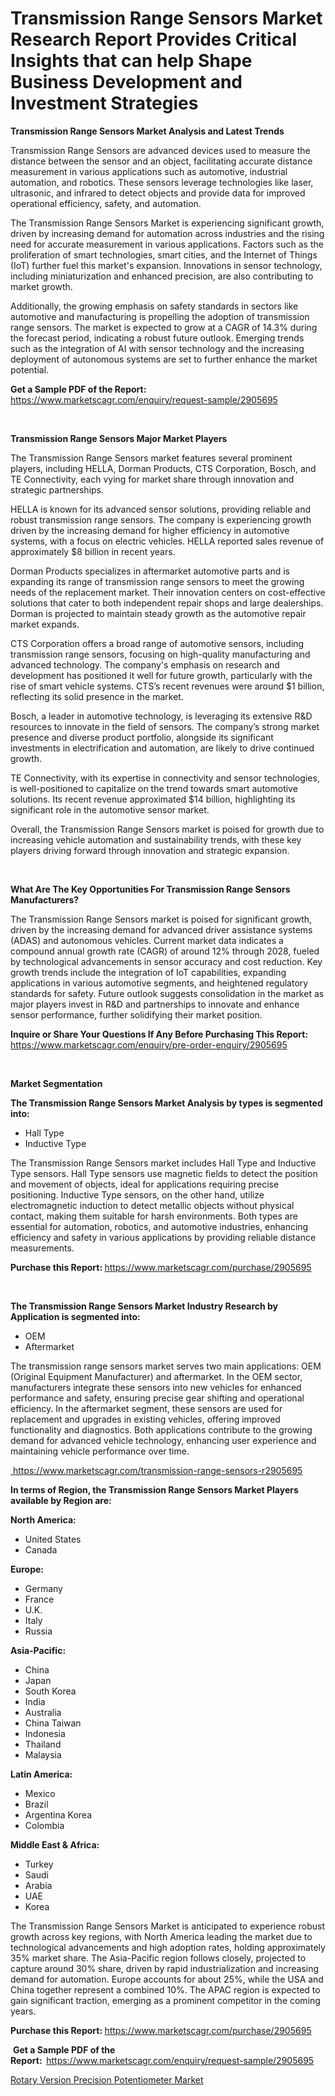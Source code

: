 <p><h1>Transmission Range Sensors Market Research Report Provides Critical Insights that can help Shape Business Development and Investment Strategies</h1></p><p><strong>Transmission Range Sensors Market Analysis and Latest Trends</strong></p>
<p><p>Transmission Range Sensors are advanced devices used to measure the distance between the sensor and an object, facilitating accurate distance measurement in various applications such as automotive, industrial automation, and robotics. These sensors leverage technologies like laser, ultrasonic, and infrared to detect objects and provide data for improved operational efficiency, safety, and automation.</p><p>The Transmission Range Sensors Market is experiencing significant growth, driven by increasing demand for automation across industries and the rising need for accurate measurement in various applications. Factors such as the proliferation of smart technologies, smart cities, and the Internet of Things (IoT) further fuel this market's expansion. Innovations in sensor technology, including miniaturization and enhanced precision, are also contributing to market growth.</p><p>Additionally, the growing emphasis on safety standards in sectors like automotive and manufacturing is propelling the adoption of transmission range sensors. The market is expected to grow at a CAGR of 14.3% during the forecast period, indicating a robust future outlook. Emerging trends such as the integration of AI with sensor technology and the increasing deployment of autonomous systems are set to further enhance the market potential.</p></p>
<p><strong>Get a Sample PDF of the Report:&nbsp;</strong> <a href="https://www.marketscagr.com/enquiry/request-sample/2905695?utm_campaign=2393&utm_medium=2&utm_source=Github&utm_content=ia&utm_term=12032025&utm_id=transmission-range-sensors">https://www.marketscagr.com/enquiry/request-sample/2905695</a></p>
<p>&nbsp;</p>
<p><strong>Transmission Range Sensors Major Market Players</strong></p>
<p><p>The Transmission Range Sensors market features several prominent players, including HELLA, Dorman Products, CTS Corporation, Bosch, and TE Connectivity, each vying for market share through innovation and strategic partnerships.</p><p>HELLA is known for its advanced sensor solutions, providing reliable and robust transmission range sensors. The company is experiencing growth driven by the increasing demand for higher efficiency in automotive systems, with a focus on electric vehicles. HELLA reported sales revenue of approximately $8 billion in recent years.</p><p>Dorman Products specializes in aftermarket automotive parts and is expanding its range of transmission range sensors to meet the growing needs of the replacement market. Their innovation centers on cost-effective solutions that cater to both independent repair shops and large dealerships. Dorman is projected to maintain steady growth as the automotive repair market expands.</p><p>CTS Corporation offers a broad range of automotive sensors, including transmission range sensors, focusing on high-quality manufacturing and advanced technology. The company's emphasis on research and development has positioned it well for future growth, particularly with the rise of smart vehicle systems. CTS’s recent revenues were around $1 billion, reflecting its solid presence in the market.</p><p>Bosch, a leader in automotive technology, is leveraging its extensive R&D resources to innovate in the field of sensors. The company’s strong market presence and diverse product portfolio, alongside its significant investments in electrification and automation, are likely to drive continued growth.</p><p>TE Connectivity, with its expertise in connectivity and sensor technologies, is well-positioned to capitalize on the trend towards smart automotive solutions. Its recent revenue approximated $14 billion, highlighting its significant role in the automotive sensor market.</p><p>Overall, the Transmission Range Sensors market is poised for growth due to increasing vehicle automation and sustainability trends, with these key players driving forward through innovation and strategic expansion.</p></p>
<p>&nbsp;</p>
<p><strong>What Are The Key Opportunities For Transmission Range Sensors Manufacturers?</strong></p>
<p><p>The Transmission Range Sensors market is poised for significant growth, driven by the increasing demand for advanced driver assistance systems (ADAS) and autonomous vehicles. Current market data indicates a compound annual growth rate (CAGR) of around 12% through 2028, fueled by technological advancements in sensor accuracy and cost reduction. Key growth trends include the integration of IoT capabilities, expanding applications in various automotive segments, and heightened regulatory standards for safety. Future outlook suggests consolidation in the market as major players invest in R&D and partnerships to innovate and enhance sensor performance, further solidifying their market position.</p></p>
<p><strong>Inquire or Share Your Questions If Any Before Purchasing This Report:</strong> <a href="https://www.marketscagr.com/enquiry/pre-order-enquiry/2905695?utm_campaign=2393&utm_medium=2&utm_source=Github&utm_content=ia&utm_term=12032025&utm_id=transmission-range-sensors">https://www.marketscagr.com/enquiry/pre-order-enquiry/2905695</a></p>
<p>&nbsp;</p>
<p><strong>Market Segmentation</strong></p>
<p><strong>The Transmission Range Sensors Market Analysis by types is segmented into:</strong></p>
<p><ul><li>Hall Type</li><li>Inductive Type</li></ul></p>
<p><p>The Transmission Range Sensors market includes Hall Type and Inductive Type sensors. Hall Type sensors use magnetic fields to detect the position and movement of objects, ideal for applications requiring precise positioning. Inductive Type sensors, on the other hand, utilize electromagnetic induction to detect metallic objects without physical contact, making them suitable for harsh environments. Both types are essential for automation, robotics, and automotive industries, enhancing efficiency and safety in various applications by providing reliable distance measurements.</p></p>
<p><strong>Purchase this Report:&nbsp;</strong><a href="https://www.marketscagr.com/purchase/2905695?utm_campaign=2393&utm_medium=2&utm_source=Github&utm_content=ia&utm_term=12032025&utm_id=transmission-range-sensors">https://www.marketscagr.com/purchase/2905695</a></p>
<p>&nbsp;</p>
<p><strong>The Transmission Range Sensors Market Industry Research by Application is segmented into:</strong></p>
<p><ul><li>OEM</li><li>Aftermarket</li></ul></p>
<p><p>The transmission range sensors market serves two main applications: OEM (Original Equipment Manufacturer) and aftermarket. In the OEM sector, manufacturers integrate these sensors into new vehicles for enhanced performance and safety, ensuring precise gear shifting and operational efficiency. In the aftermarket segment, these sensors are used for replacement and upgrades in existing vehicles, offering improved functionality and diagnostics. Both applications contribute to the growing demand for advanced vehicle technology, enhancing user experience and maintaining vehicle performance over time.</p></p>
<p><a href="https://www.marketscagr.com/transmission-range-sensors-r2905695?utm_campaign=2393&utm_medium=2&utm_source=Github&utm_content=ia&utm_term=12032025&utm_id=transmission-range-sensors">&nbsp;https://www.marketscagr.com/transmission-range-sensors-r2905695</a></p>
<p><strong>In terms of Region, the Transmission Range Sensors Market Players available by Region are:</strong></p>
<p>
    <p> <strong> North America: </strong>
        <ul>
            <li>United States</li>
            <li>Canada</li>
        </ul>
        </p> 
    <p> <strong> Europe: </strong>
        <ul>
            <li>Germany</li>
            <li>France</li>
            <li>U.K.</li>
            <li>Italy</li>
            <li>Russia</li>
        </ul>
        </p> 
    <p> <strong> Asia-Pacific: </strong>
        <ul>
            <li>China</li>
            <li>Japan</li>
            <li>South Korea</li>
            <li>India</li>
            <li>Australia</li>
            <li>China Taiwan</li>
            <li>Indonesia</li>
            <li>Thailand</li>
            <li>Malaysia</li>
        </ul>
        </p> 
    <p> <strong> Latin America: </strong>
        <ul>
            <li>Mexico</li>
            <li>Brazil</li>
            <li>Argentina Korea</li>
            <li>Colombia</li>
        </ul>
        </p> 
    <p> <strong> Middle East & Africa: </strong>
        <ul>
            <li>Turkey</li>
            <li>Saudi</li>
            <li>Arabia</li>
            <li>UAE</li>
            <li>Korea</li>
        </ul>
    </p>
    </p>
<p><p>The Transmission Range Sensors Market is anticipated to experience robust growth across key regions, with North America leading the market due to technological advancements and high adoption rates, holding approximately 35% market share. The Asia-Pacific region follows closely, projected to capture around 30% share, driven by rapid industrialization and increasing demand for automation. Europe accounts for about 25%, while the USA and China together represent a combined 10%. The APAC region is expected to gain significant traction, emerging as a prominent competitor in the coming years.</p></p>
<p><strong>Purchase this Report: </strong><a href="https://www.marketscagr.com/purchase/2905695?utm_campaign=2393&utm_medium=2&utm_source=Github&utm_content=ia&utm_term=12032025&utm_id=transmission-range-sensors">https://www.marketscagr.com/purchase/2905695</a></p>
<p>&nbsp;<strong>Get a Sample PDF of the Report:&nbsp;&nbsp;</strong><a href="https://www.marketscagr.com/enquiry/request-sample/2905695?utm_campaign=2393&utm_medium=2&utm_source=Github&utm_content=ia&utm_term=12032025&utm_id=transmission-range-sensors">https://www.marketscagr.com/enquiry/request-sample/2905695</a></p>
<p><strong></strong></p>
<p><p><a href="https://github.com/jugutstam/Market-Research-Report-List-1/blob/main/rotary-version-precision-potentiometer-market.md?utm_campaign=2393&utm_medium=2&utm_source=Github&utm_content=ia&utm_term=12032025&utm_id=transmission-range-sensors">Rotary Version Precision Potentiometer Market</a></p></p>